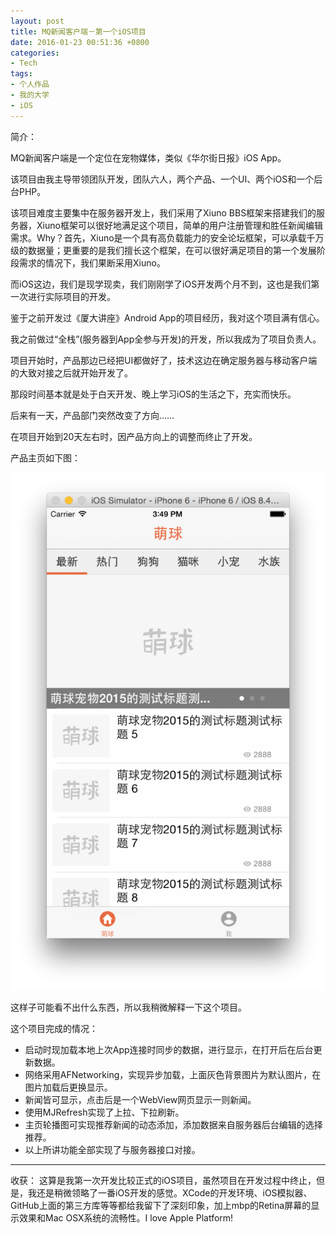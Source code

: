 ```yaml
---
layout: post
title: MQ新闻客户端－第一个iOS项目
date: 2016-01-23 00:51:36 +0800
categories:
- Tech
tags:
- 个人作品
- 我的大学
- iOS
---
```


简介：

MQ新闻客户端是一个定位在宠物媒体，类似《华尔街日报》iOS App。

该项目由我主导带领团队开发，团队六人，两个产品、一个UI、两个iOS和一个后台PHP。

该项目难度主要集中在服务器开发上，我们采用了Xiuno BBS框架来搭建我们的服务器，Xiuno框架可以很好地满足这个项目，简单的用户注册管理和胜任新闻编辑需求。Why？首先，Xiuno是一个具有高负载能力的安全论坛框架，可以承载千万级的数据量；更重要的是我们擅长这个框架，在可以很好满足项目的第一个发展阶段需求的情况下，我们果断采用Xiuno。

而iOS这边，我们是现学现卖，我们刚刚学了iOS开发两个月不到，这也是我们第一次进行实际项目的开发。

鉴于之前开发过《厦大讲座》Android App的项目经历，我对这个项目满有信心。

我之前做过“全栈”(服务器到App全参与开发)的开发，所以我成为了项目负责人。

项目开始时，产品那边已经把UI都做好了，技术这边在确定服务器与移动客户端的大致对接之后就开始开发了。

那段时间基本就是处于白天开发、晚上学习iOS的生活之下，充实而快乐。

后来有一天，产品部门突然改变了方向……

在项目开始到20天左右时，因产品方向上的调整而终止了开发。

 

 

产品主页如下图：

![image](/uploads/iOS-first-look.png)



这样子可能看不出什么东西，所以我稍微解释一下这个项目。
<!-- more -->
这个项目完成的情况：

* 启动时现加载本地上次App连接时同步的数据，进行显示，在打开后在后台更新数据。
* 网络采用AFNetworking，实现异步加载，上面灰色背景图片为默认图片，在图片加载后更换显示。
* 新闻皆可显示，点击后是一个WebView网页显示一则新闻。
* 使用MJRefresh实现了上拉、下拉刷新。
* 主页轮播图可实现推荐新闻的动态添加，添加数据来自服务器后台编辑的选择推荐。
* 以上所讲功能全部实现了与服务器接口对接。

 

 
------

收获：
这算是我第一次开发比较正式的iOS项目，虽然项目在开发过程中终止，但是，我还是稍微领略了一番iOS开发的感觉。XCode的开发环境、iOS模拟器、GitHub上面的第三方库等等都给我留下了深刻印象，加上mbp的Retina屏幕的显示效果和Mac OSX系统的流畅性。I love Apple Platform!

